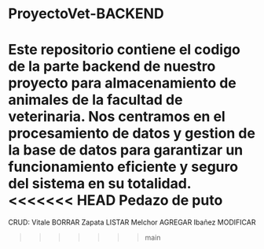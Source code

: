 # ProyectoVet-BACKEND
Este repositorio contiene el codigo de la parte backend de nuestro proyecto para almacenamiento de animales de la facultad de veterinaria. Nos centramos en el procesamiento de datos y gestion de la base de datos para garantizar un funcionamiento eficiente y seguro del sistema en su totalidad.
<<<<<<< HEAD
Pedazo de puto
=======
CRUD:
Vitale BORRAR
Zapata LISTAR
Melchor AGREGAR
Ibañez MODIFICAR
>>>>>>> main
